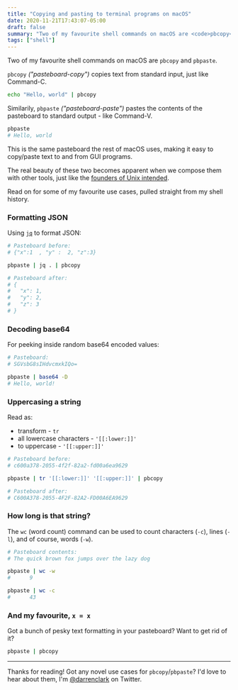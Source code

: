 ```yaml
---
title: "Copying and pasting to terminal programs on macOS"
date: 2020-11-21T17:43:07-05:00
draft: false
summary: "Two of my favourite shell commands on macOS are <code>pbcopy</code> and <code>pbpaste</code>."
tags: ["shell"]
---
```


Two of my favourite shell commands on macOS are `pbcopy` and `pbpaste`.

`pbcopy` *("pasteboard-copy")* copies text from standard input, just like
Command-C.

```sh
echo "Hello, world" | pbcopy
```

Similarily, `pbpaste` *("pasteboard-paste")* pastes the contents of the
pasteboard to standard output - like Command-V.

```sh
pbpaste
# Hello, world
```

This is the same pasteboard the rest of macOS uses, making it easy to copy/paste
text to and from GUI programs.

The real beauty of these two becomes apparent when we compose them with other
tools, just like the [founders of Unix intended](https://en.wikipedia.org/wiki/Unix_philosophy).

Read on for some of my favourite use cases, pulled straight from my shell
history.


### Formatting JSON

Using [`jq`](https://stedolan.github.io/jq/) to format JSON:

```sh
# Pasteboard before:
# {"x":1  , "y" :  2, "z":3}

pbpaste | jq . | pbcopy

# Pasteboard after:
# {
#   "x": 1,
#   "y": 2,
#   "z": 3
# }
```

### Decoding base64

For peeking inside random base64 encoded values:

```sh
# Pasteboard:
# SGVsbG8sIHdvcmxkIQo=

pbpaste | base64 -D
# Hello, world!
```

### Uppercasing a string

Read as:

- transform - `tr`
- all lowercase characters - `'[[:lower:]]'`
- to uppercase - `'[[:upper:]]'`

```sh
# Pasteboard before:
# c600a378-2055-4f2f-82a2-fd00a6ea9629

pbpaste | tr '[[:lower:]]' '[[:upper:]]' | pbcopy

# Pasteboard after:
# C600A378-2055-4F2F-82A2-FD00A6EA9629
```

### How long is that string?

The `wc` (word count) command can be used to count characters (`-c`), lines
(`-l`), and of course, words (`-w`).

```sh
# Pasteboard contents:
# The quick brown fox jumps over the lazy dog

pbpaste | wc -w
#      9

pbpaste | wc -c
#      43
```

### And my favourite, `x = x`

Got a bunch of pesky text formatting in your pasteboard? Want to get rid of it?

```sh
pbpaste | pbcopy
```

---

Thanks for reading!  Got any novel use cases for `pbcopy`/`pbpaste`? I'd love to
hear about them, I'm [@darrenclark](https://twitter.com/darrenclark) on Twitter.
